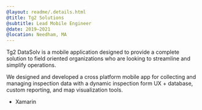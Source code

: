 ```yaml
---
@layout: readme/.details.html
@title: Tg2 Solutions
@subtitle: Lead Mobile Engineer
@date: 2019–2021
@location: Needham, MA
---
```

Tg2 DataSolv is a mobile application designed to provide a complete solution to
field oriented organizations who are looking to streamline and simplify
operations.

We designed and developed a cross platform mobile app for collecting and
managing inspection data with a dynamic inspection form UX + database, custom
reporting, and map visualization tools.

- Xamarin
